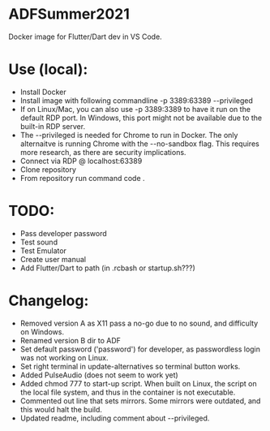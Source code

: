# ADFSummer2021

Docker image for Flutter/Dart dev in VS Code.

# Use (local):
* Install Docker
* Install image with following commandline -p 3389:63389 --privileged
* If on Linux/Mac, you can also use -p 3389:3389 to have it run on the default RDP port. In Windows, this port might not be available due to the built-in RDP server.
* The --privileged is needed for Chrome to run in Docker. The only alternaitve is running Chrome with the --no-sandbox flag. This requires more research, as there are security implications.
* Connect via RDP @ localhost:63389
* Clone repository
* From repository run command code .

# TODO:
* Pass developer password
* Test sound
* Test Emulator
* Create user manual
* Add Flutter/Dart to path (in .rcbash or startup.sh???)


# Changelog:
* Removed version A as X11 pass a no-go due to no sound, and difficulty on Windows.
* Renamed version B dir to ADF
* Set default password ('password') for developer, as passwordless login was not working on Linux.
* Set right terminal in update-alternatives so terminal button works.
* Added PulseAudio (does not seem to work yet)
* Added chmod 777 to start-up script. When built on Linux, the script on the local file system, and thus in the container is not executable.
* Commented out line that sets mirrors. Some mirrors were outdated, and this would halt the build.
* Updated readme, including comment about --privileged.